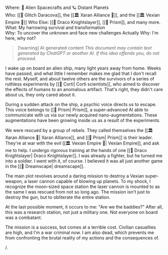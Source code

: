 Where: 🚀 Alien Spacecrafts and 🪐 Distant Planets  
Who: [[🔻 Glitch Daracova]], the [[🏛 Xaran Alliance 🔺]], and the [[🏛 Vexian Empire 🔷]]
Who Else: [[🔺 Draco Knightslayer]], [[🔺 Prism]], and many more.
What: My harrowing survival and transformation  
Why: To uncover the unknown and face new challenges
Actually Why: I'm here, why not?

> [!warning] AI generated content
> *This document may contain text generated by ChatGPT or another AI. If this idea offends you, do not proceed.*

I wake up on board an alien ship, many light years away from home. Weeks have passed, and what little I remember makes me glad that I don't recall the rest. Myself, and about twelve others are the survivors of a series of ruthless experiments by [[🔷 Corti| Corti scientists]], who aimed to discover the effects of humans to an anomalous artifact. That's right, they didn't care about us, they only cared about it.

During a sudden attack on the ship, a psychic voice directs us to escape. This voice belongs to [[🔺 Prism| Prism]], a super-advanced AI able to communicate with us via our newly acquired nano-augmentations. These augmentations have been growing inside us as a result of the experiments.

We were rescued by a group of rebels. They called themselves the [[🏛 Xaran Alliance 🔺| Xaran Alliance]], and [[🔺 Prism| Prism]] is their leader. They're at war with the evil [[🏛 Vexian Empire 🔷| Vexian Empire]], and ask me to help. I undergo rigorous training at the hands of one [[🔺 Draco Knightslayer| Draco Knightslayer]]. I was already a fighter, but he turned me into a soldier. I went with it, of course. I believed it was all just another game in the [[🌌 Dreamscape| dreamscape]].

The main plot revolves around a daring mission to destroy a Vexian super-weapon, a laser cannon capable of blowing up planets. To my shock, I recognize the moon-sized space station the laser cannon is mounted to as the same I was rescued from not so long ago. The mission isn't just to destroy the gun, but to obliterate the entire station.

At the last possible moment, it occurs to me: "Are we the baddies?" After all, this was a research station, not just a military one. Not everyone on board was a combatant.

The mission is a success, but comes at a terrible cost. Civilian casualties are high, and I'm a war criminal now. I am also dead, which prevents me from confronting the brutal reality of my actions and the consequences of.

/.